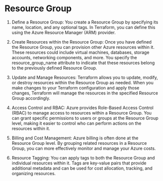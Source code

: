 # Resource Group

1. Define a Resource Group: You create a Resource Group by specifying its name, location, and any optional tags. In Terraform, you can define this using the Azure Resource Manager (ARM) provider.

2. Create Resources within the Resource Group: Once you have defined the Resource Group, you can provision other Azure resources within it. These resources could include virtual machines, databases, storage accounts, networking components, and more. You specify the resource_group_name attribute to indicate that these resources belong to the previously defined Resource Group.

3. Update and Manage Resources: Terraform allows you to update, modify, or destroy resources within the Resource Group as needed. When you make changes to your Terraform configuration and apply those changes, Terraform will manage the resources in the specified Resource Group accordingly.

4. Access Control and RBAC: Azure provides Role-Based Access Control (RBAC) to manage access to resources within a Resource Group. You can grant specific permissions to users or groups at the Resource Group level, making it easier to control who can perform actions on the resources within it.

5. Billing and Cost Management: Azure billing is often done at the Resource Group level. By grouping related resources in a Resource Group, you can more effectively monitor and manage your Azure costs.

6. Resource Tagging: You can apply tags to both the Resource Group and individual resources within it. Tags are key-value pairs that provide additional metadata and can be used for cost allocation, tracking, and organizing resources.
